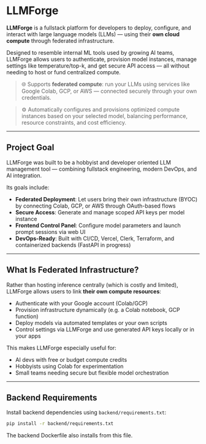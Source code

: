 # LLMForge

**LLMForge** is a fullstack platform for developers to deploy, configure, and interact with large language models (LLMs) — using their **own cloud compute** through federated infrastructure.

Designed to resemble internal ML tools used by growing AI teams, LLMForge allows users to authenticate, provision model instances, manage settings like temperature/top-k, and get secure API access — all without needing to host or fund centralized compute.

> 🌐 Supports **federated compute**: run your LLMs using services like Google Colab, GCP, or AWS — connected securely through your own credentials.

> ⚙️ Automatically configures and provisions optimized compute instances based on your selected model, balancing performance, resource constraints, and cost efficiency.

---

## Project Goal

LLMForge was built to be a hobbyist and developer oriented LLM management tool — combining fullstack engineering, modern DevOps, and AI integration.

Its goals include:

- **Federated Deployment**: Let users bring their own infrastructure (BYOC) by connecting Colab, GCP, or AWS through OAuth-based flows
- **Secure Access**: Generate and manage scoped API keys per model instance
- **Frontend Control Panel**: Configure model parameters and launch prompt sessions via web UI
- **DevOps-Ready**: Built with CI/CD, Vercel, Clerk, Terraform, and containerized backends (FastAPI in progress)

---

## What Is Federated Infrastructure?

Rather than hosting inference centrally (which is costly and limited), LLMForge allows users to link **their own compute resources**:

- Authenticate with your Google account (Colab/GCP)
- Provision infrastructure dynamically (e.g. a Colab notebook, GCP function)
- Deploy models via automated templates or your own scripts
- Control settings via LLMForge and use generated API keys locally or in your apps

This makes LLMForge especially useful for:

- AI devs with free or budget compute credits
- Hobbyists using Colab for experimentation
- Small teams needing secure but flexible model orchestration

---

## Backend Requirements

Install backend dependencies using `backend/requirements.txt`:

```bash
pip install -r backend/requirements.txt
```

The backend Dockerfile also installs from this file.
